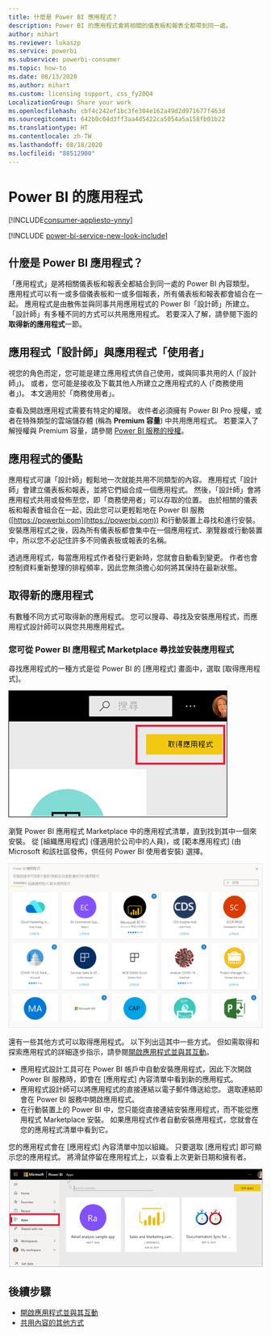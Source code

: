 ```yaml
---
title: 什麼是 Power BI 應用程式？
description: Power BI 的應用程式會將相關的儀表板和報表全都帶到同一處。
author: mihart
ms.reviewer: lukaszp
ms.service: powerbi
ms.subservice: powerbi-consumer
ms.topic: how-to
ms.date: 08/13/2020
ms.author: mihart
ms.custom: licensing support, css_fy20Q4
LocalizationGroup: Share your work
ms.openlocfilehash: cbf4c242ef1bc3fe304e162a49d2d971677f463d
ms.sourcegitcommit: 642b0c04d3ff3aa4d5422ca5054a5a158fb01b22
ms.translationtype: HT
ms.contentlocale: zh-TW
ms.lasthandoff: 08/18/2020
ms.locfileid: "88512900"
---
```

# <a name="apps-in-power-bi"></a>Power BI 的應用程式

[!INCLUDE[consumer-appliesto-ynny](../includes/consumer-appliesto-ynny.md)]

[!INCLUDE [power-bi-service-new-look-include](../includes/power-bi-service-new-look-include.md)]

## <a name="what-is-a-power-bi-app"></a>什麼是 Power BI 應用程式？
「應用程式」是將相關儀表板和報表全都結合到同一處的 Power BI 內容類型。 應用程式可以有一或多個儀表板和一或多個報表，所有儀表板和報表都會組合在一起。 應用程式是由散佈並與同事共用應用程式的 Power BI「設計師」所建立。 「設計師」有多種不同的方式可以共用應用程式。 若要深入了解，請參閱下面的**取得新的應用程式**一節。 


## <a name="app-designers-and-app-users"></a>應用程式「設計師」與應用程式「使用者」
視您的角色而定，您可能是建立應用程式供自己使用，或與同事共用的人 (「設計師」)。 或者，您可能是接收及下載其他人所建立之應用程式的人 (「商務使用者」)。 本文適用於「商務使用者」。

查看及開啟應用程式需要有特定的權限。 收件者必須擁有 Power BI Pro 授權，或者在特殊類型的雲端儲存體 (稱為 **Premium 容量**) 中共用應用程式。 若要深入了解授權與 Premium 容量，請參閱 [Power BI 服務的授權](end-user-license.md)。

## <a name="advantages-of-apps"></a>應用程式的優點
應用程式可讓「設計師」輕鬆地一次就能共用不同類型的內容。 應用程式「設計師」會建立儀表板和報表，並將它們組合成一個應用程式。 然後，「設計師」會將應用程式共用或發佈至您，即「商務使用者」可以存取的位置。 由於相關的儀表板和報表會組合在一起，因此您可以更輕鬆地在 Power BI 服務 ([https://powerbi.com](https://powerbi.com)) 和行動裝置上尋找和進行安裝。 安裝應用程式之後，因為所有儀表板都會集中在一個應用程式、瀏覽器或行動裝置中，所以您不必記住許多不同儀表板或報表的名稱。

透過應用程式，每當應用程式作者發行更新時，您就會自動看到變更。 作者也會控制資料重新整理的排程頻率，因此您無須擔心如何將其保持在最新狀態。 

<!-- add conceptual art -->
## <a name="get-a-new-app"></a>取得新的應用程式
有數種不同方式可取得新的應用程式。 您可以搜尋、尋找及安裝應用程式，而應用程式設計師可以與您共用應用程式。 

### <a name="find-and-install-apps-from-the-power-bi-apps-marketplace"></a>您可從 Power BI 應用程式 Marketplace 尋找並安裝應用程式
尋找應用程式的一種方式是從 Power BI 的 [應用程式] 畫面中，選取 [取得應用程式]。 

![[應用程式] 畫面的螢幕擷取畫面，其中顯示取得應用程式圖示](./media/end-user-apps/power-bi-get-apps-icon.png)

瀏覽 Power BI 應用程式 Marketplace 中的應用程式清單，直到找到其中一個來安裝。 從 [組織應用程式] (僅適用於公司中的人員)，或 [範本應用程式] (由 Microsoft 和該社區發佈，供任何 Power BI 使用者安裝) 選擇。 

![Power BI 應用程式市集](./media/end-user-apps/power-bi-app-marketplace.png)

還有一些其他方式可以取得應用程式。 以下列出這其中一些方式。 但如需取得和探索應用程式的詳細逐步指示，請參閱[開啟應用程式並與其互動](end-user-app-view.md)。

* 應用程式設計工具可在 Power BI 帳戶中自動安裝應用程式，因此下次開啟 Power BI 服務時，即會在 [應用程式] 內容清單中看到新的應用程式。 
* 應用程式設計師可以將應用程式的直接連結以電子郵件傳送給您。 選取連結即會在 Power BI 服務中開啟應用程式。
* 在行動裝置上的 Power BI 中，您只能從直接連結安裝應用程式，而不能從應用程式 Marketplace 安裝。 如果應用程式作者自動安裝應用程式，您就會在您的應用程式清單中看到它。 


您的應用程式會在 [應用程式] 內容清單中加以組織。 只要選取 [應用程式] 即可顯示您的應用程式。 將滑鼠停留在應用程式上，以查看上次更新日期和擁有者。 

![Power BI 的應用程式](./media/end-user-apps/power-bi-apps-red.png)


## <a name="next-steps"></a>後續步驟
* [開啟應用程式並與其互動](end-user-app-view.md)
* [共用內容的其他方式](end-user-shared-with-me.md)


